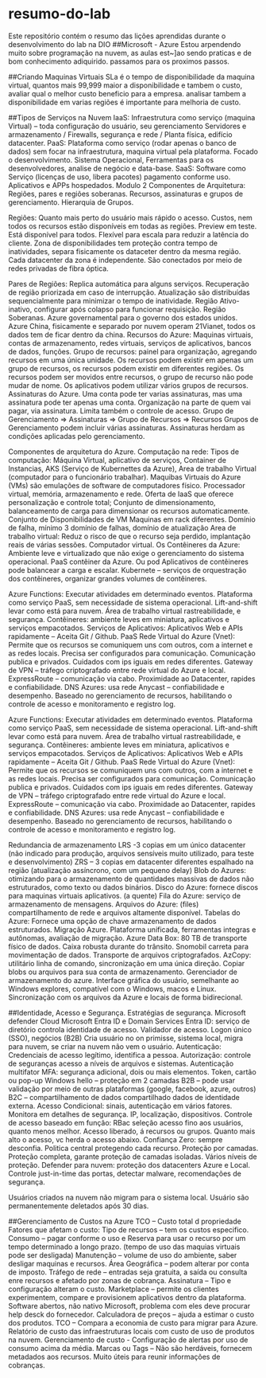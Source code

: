 # resumo-do-lab
Este repositório contém o resumo das lições aprendidas durante o desenvolvimento do lab na DIO
##Microsoft - Azure
Estou arpendendo muito sobre programação na nuvem, as aulas est~]ao sendo praticas e de bom conhecimento adiquirido.
passamos para os proximos passos.

##Criando Maquinas Virtuais
SLa é o tempo de disponibilidade da maquina virtual, quantos mais 99,999 maior a disponibilidade e tambem o custo, avaliar qual o melhor custo beneficio para a empresa.
analisar tambem a disponibilidade em varias regiões é importante para melhoria de custo.

##Tipos de Serviços na Nuvem
IaaS: Infraestrutura como serviço (maquina Virtual) – toda configuração do usuário, seu gerenciamento
Servidores e armazenamento / Firewalls, segurança e rede / Planta física, edifício datacenter.
PaaS: Plataforma como serviço (rodar apenas o banco de dados) sem focar na infraestrutura, maquina virtual pela plataforma. Focado o desenvolvimento.
Sistema Operacional, Ferramentas para os desenvolvedores, analise de negócio e data-base.
SaaS: Software como Serviço (licenças de uso, libera pacotes) pagamento conforme uso.
	Aplicativos e APPs hospedados.
Modulo 2
Componentes de Arquitetura:
Regiões, pares e regiões soberanas.
Recursos, assinaturas e grupos de gerenciamento.
Hierarquia de Grupos.

Regiões: 
Quanto mais perto do usuário mais rápido o acesso.
Custos, nem todos os recursos estão disponíveis em todas as regiões.
 Preview em teste.
Está disponível para todos. 
Flexível para escala para reduzir a latência do cliente.
Zona de disponibilidades tem proteção contra tempo de inatividades, separa fisicamente os dataceter dentro da mesma região.
Cada datacenter da zona é independente.
São conectados por meio de redes privadas de fibra óptica.

Pares de Regiões:
Replica automática para alguns serviços.
Recuperação de região priorizada em caso de interrupção.
Atualização são distribuídas sequencialmente para minimizar o tempo de inatividade.
Região Ativo-inativo, configurar após colapso para funcionar requisição.
Região Soberanas.
Azure governamental para o governo dos estados unidos.
Azure China, fisicamente e separado por nuvem operam 21Vianet, todos os dados tem de ficar dentro da china.
Recursos do Azure:
Maquinas virtuais, contas de armazenamento, redes virtuais, serviços de aplicativos, bancos de dados, funções.
Grupo de recursos: painel para organização, agregando recursos em uma única unidade.
Os recursos podem existir em apenas um grupo de recursos, os recursos podem existir em diferentes regiões.
Os recursos podem ser movidos entre recursos, o grupo de recurso não pode mudar de nome.
Os aplicativos podem utilizar vários grupos de recursos.
Assinaturas do Azure.
Uma conta pode ter varias assinaturas, mas uma assinatura pode ter apenas uma conta.
Organização na parte de quem vai pagar, via assinatura.
Limita também o controle de acesso.
Grupo de Gerenciamento => Assinaturas => Grupo de Recursos => Recursos
Grupos de Gerenciamento podem incluir várias assinaturas.
Assinaturas herdam as condições aplicadas pelo gerenciamento.

Componentes de arquitetura do Azure.
Computação na rede:
Tipos de computação: Máquina Virtual, aplicativo de serviços, Container de Instancias, AKS (Serviço de Kubernettes da Azure), Area de trabalho Virtual (computador para o funcionário trabalhar).
Maquibas Virtuais do Azure (VMs) são emulações de software de computadores físico.
Processador virtual, memória, armazenamento e rede.
Oferta de IaaS que oferece personalização e controle total;
Conjunto de dimensionamento, balanceamento de carga para dimensionar os recursos automaticamente.
Conjunto de Disponibilidades de VM
Maquinas em rack diferentes. Domínio de falha,  mínimo 3 domínio de falhas, domínio de atualização
Area de trabalho virtual:
Reduz o risco de que o recurso seja perdido, implantação reais de várias sessões.  Computador virtual.
Os Contêineres da Azure:
Ambiente leve e virtualizado que não exige o gerenciamento do sistema operacional.
PaaS contêiner da Azure. Ou pod
Aplicativos de contêineres pode balancear a carga e escalar.
Kubernete – serviços de orquestração dos contêineres, organizar grandes volumes de contêineres.

Azure Functions:
Executar atividades em determinado eventos. Plataforma como serviço PaaS, sem necessidade de sistema operacional.
Lift-and-shift levar como está para nuvem.
Área de trabalho virtual rastreabilidade, e segurança.
Contêineres: ambiente leves em miniatura, aplicativos e serviços empacotados.
Serviços de Aplicativos:
Aplicativos Web e APIs rapidamente – Aceita Git / Github.
PaaS
Rede Virtual do Azure (Vnet):
Permite que os recursos se comuniquem uns com outros, com a internet e as redes locais. Precisa ser configurados para comunicação.
Comunicação publica e privados. Cuidados com ips iguais em redes diferentes.
Gateway de VPN – tráfego criptografado entre rede virtual do Azure e local.
ExpressRoute – comunicação via cabo. Proximidade ao Datacenter, rapides e confiabilidade.
DNS Azures: usa rede Anycast – confiabilidade e desempenho. Baseado no gerenciamento de recursos, habilitando o controle de acesso e monitoramento e registro log.

Azure Functions:
Executar atividades em determinado eventos. Plataforma como serviço PaaS, sem necessidade de sistema operacional.
Lift-and-shift levar como está para nuvem.
Área de trabalho virtual rastreabilidade, e segurança.
Contêineres: ambiente leves em miniatura, aplicativos e serviços empacotados.
Serviços de Aplicativos:
Aplicativos Web e APIs rapidamente – Aceita Git / Github.
PaaS
Rede Virtual do Azure (Vnet):
Permite que os recursos se comuniquem uns com outros, com a internet e as redes locais. Precisa ser configurados para comunicação.
Comunicação publica e privados. Cuidados com ips iguais em redes diferentes.
Gateway de VPN – tráfego criptografado entre rede virtual do Azure e local.
ExpressRoute – comunicação via cabo. Proximidade ao Datacenter, rapides e confiabilidade.
DNS Azures: usa rede Anycast – confiabilidade e desempenho. Baseado no gerenciamento de recursos, habilitando o controle de acesso e monitoramento e registro log.

Redundancia de armazenamento
LRS -3 copias em um único datacenter (não indicado para produção, arquivos sensíveis muito utilizado, para teste e desenvolvimento)
ZRS – 3 copias em datacenter diferentes espalhado na região (atualização assíncrono, com um pequeno delay)
Blob do Azures: otimizando para o armazenamento de quantidades massivas de dados não estruturados, como texto ou dados binários.
Disco do Azure: fornece discos para maquinas virtuais aplicativos. (a quente)
Fila do Azure: serviço de armazenamento de mensagens.
Arquivos do Azure: (files) compartilhamento de rede e arquivos altamente disponível.
Tabelas do Azure: Fornece uma opção de chave armazenamento de dados estruturados.
Migração Azure.
Plataforma unificada, ferramentas integras e autônomas, avaliação de migração.
Azure Data Box: 80 TB de transporte físico de dados. Caixa robusta durante do trânsito.
Snomobil carreta para movimentação de dados.
Transporte de arquivos criptografados.
AzCopy: utilitário linha de comando, sincronização em uma única direção. Copiar blobs ou arquivos para sua conta de armazenamento.
Gerenciador de armazenamento do azure.
Interface gráfica do usuário, semelhante ao Windows explores, compatível com o Windows, macos e Linux.
Sincronização com os arquivos da Azure e locais de forma bidirecional.

##Identidade, Acesso e Segurança.
Estratégias de segurança. Microsoft defender Cloud
Microsoft Entra ID e Domain Services
Entra ID: serviço de diretório controla identidade de acesso.
Validador de acesso. Logon único (SSO), negócios (B2B)
Cria usuário no on primisse, sistema local, migra para nuvem, se criar na nuvem não vem o usuário.
Autenticação:
Credenciais de acesso legítimo, identifica a pessoa.
Autorização:
controle de seguranças acesso a níveis de arquivos e sistemas.
Autenticação multifator MFA: segurança adicional, dois ou mais elementos. Token, cartão ou pop-up
Windows hello – proteção em 2 camadas
B2B – pode usar validação por meio de outras plataformas (google, facebook, azure, outros)
B2C – compartilhamento de dados compartilhado dados de identidade externa.
Acesso Condicional: sinais, autenticação em vários fatores. Monitora em detalhes de segurança. IP, localização, dispositivos.
Controle de acesso baseado em função: RBac seleção acesso fino aos usuários, quanto menos melhor.
Acesso liberado, á recursos ou grupos.
Quanto mais alto o acesso, vc herda o acesso abaixo.
Confiança Zero: sempre desconfia. Politica central protegendo cada recurso. Proteção por camadas.
Proteção completa, garante proteção de camadas isoladas. Vários níveis de proteção.
Defender para nuvem: proteção dos datacenters Azure e Local.
Controle just-in-time das portas, detectar malware, recomendações de segurança.

Usuários criados na nuvem não migram para o sistema local.
Usuário são permanentemente deletados após 30 dias.

##Gerenciamento de Custos na Azure
TCO – Custo total d propriedade
Fatores que afetam o custo:
Tipo de recursos – tem os custos especifico.
Consumo – pagar conforme o uso e Reserva para usar o recurso por um tempo determinado a longo prazo. (tempo de uso das maquias virtuais pode ser desligada)
Manutenção – volume de uso do ambiente, saber desligar maquinas e recursos.
Área Geográfica – podem alterar por conta de imposto.
Tráfego de rede – entradas seja gratuita, a saída ou consulta enre recursos e afetado por zonas de cobrança.
Assinatura – Tipo e configuração alteram o custo.
Marketplace – permite os clientes experimentem, compare e provisionem aplicativos dentro da plataforma.
	Software abertos, não nativo Microsoft, problema com eles deve procurar help desck do fornecedor.
Calculadora de preços – ajuda a estimar o custo dos produtos.
TCO – Compara a economia de custo para migrar para Azure. Relatório de custo das infraestruturas locais com custo de uso de produtos na nuvem.
Gerenciamento de custo - Configuração de alertas por uso de consumo acima da média.
Marcas ou Tags – Não são herdáveis, fornecem metadados aos recursos. Muito úteis para reunir informações de cobranças.



